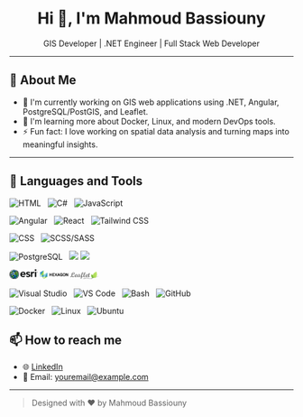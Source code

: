 <h1 align="center">Hi 👋, I'm Mahmoud Bassiouny</h1>

<p align="center">
  GIS Developer | .NET Engineer | Full Stack Web Developer
</p>

---

## 🧠 About Me

- 🔭 I'm currently working on GIS web applications using .NET, Angular, PostgreSQL/PostGIS, and Leaflet.
- 🌱 I'm learning more about Docker, Linux, and modern DevOps tools.
- ⚡ Fun fact: I love working on spatial data analysis and turning maps into meaningful insights.

---

## 🚀 Languages and Tools

<p align="center">

  <!-- Languages -->
  <img src="https://cdn.jsdelivr.net/gh/devicons/devicon/icons/html5/html5-original.svg" alt="HTML" width="50" height="50"/> &nbsp;
  <img src="https://cdn.jsdelivr.net/gh/devicons/devicon/icons/csharp/csharp-original.svg" alt="C#" width="50" height="50"/> &nbsp;
  <img src="https://cdn.jsdelivr.net/gh/devicons/devicon/icons/javascript/javascript-original.svg" alt="JavaScript" width="50" height="50"/> &nbsp;

  <!-- Frameworks -->
  <img src="https://cdn.jsdelivr.net/gh/devicons/devicon/icons/angularjs/angularjs-original.svg" alt="Angular" width="50" height="50"/> &nbsp;
  <img src="https://cdn.jsdelivr.net/gh/devicons/devicon/icons/react/react-original.svg" alt="React" width="50" height="50"/> &nbsp;
  <img src="https://cdn.jsdelivr.net/gh/devicons/devicon@latest/icons/tailwindcss/tailwindcss-original-wordmark.svg" alt="Tailwind CSS" width="50" height="50"/> &nbsp;

  <!-- Styling -->
  <img src="https://cdn.jsdelivr.net/gh/devicons/devicon/icons/css3/css3-original.svg" alt="CSS" width="50" height="50"/> &nbsp;
  <img src="https://cdn.jsdelivr.net/gh/devicons/devicon/icons/sass/sass-original.svg" alt="SCSS/SASS" width="50" height="50"/> &nbsp;

  <!-- Databases -->
  <img src="https://cdn.jsdelivr.net/gh/devicons/devicon/icons/postgresql/postgresql-original.svg" alt="PostgreSQL" width="50" height="50"/> &nbsp;
<img src="https://cdn.jsdelivr.net/gh/devicons/devicon@latest/icons/microsoftsqlserver/microsoftsqlserver-original-wordmark.svg" />
  <img src="https://cdn.jsdelivr.net/gh/devicons/devicon@latest/icons/mysql/mysql-original-wordmark.svg" />

  <!-- GIS -->
  <img src="https://github.com/MahmoudBassiounii/MahmoudBassiounii/blob/main/assets/esri-seeklogo.png?raw=true" width="50"/>
  <img src="https://github.com/MahmoudBassiounii/MahmoudBassiounii/blob/main/assets/HexgonLogo.png?raw=true" width="50"/>
  <img src="https://github.com/MahmoudBassiounii/MahmoudBassiounii/blob/main/assets/leaflet-seeklogo.png?raw=true" width="50"/>

  <!-- Tools -->
  <img src="https://cdn.jsdelivr.net/gh/devicons/devicon/icons/visualstudio/visualstudio-plain.svg" alt="Visual Studio" width="50" height="50"/> &nbsp;
  <img src="https://cdn.jsdelivr.net/gh/devicons/devicon/icons/vscode/vscode-original.svg" alt="VS Code" width="50" height="50"/> &nbsp;
  <img src="https://cdn.jsdelivr.net/gh/devicons/devicon/icons/bash/bash-original.svg" alt="Bash" width="50" height="50"/> &nbsp;
  <img src="https://cdn.jsdelivr.net/gh/devicons/devicon/icons/github/github-original.svg" alt="GitHub" width="50" height="50"/> &nbsp;

  <!-- DevOps / OS -->
  <img src="https://cdn.jsdelivr.net/gh/devicons/devicon/icons/docker/docker-original.svg" alt="Docker" width="50" height="50"/> &nbsp;
  <img src="https://cdn.jsdelivr.net/gh/devicons/devicon/icons/linux/linux-original.svg" alt="Linux" width="50" height="50"/> &nbsp;
  <img src="https://cdn.jsdelivr.net/gh/devicons/devicon/icons/ubuntu/ubuntu-plain.svg" alt="Ubuntu" width="50" height="50"/>

</p>




## 📫 How to reach me

- 🌐 [LinkedIn](https://www.linkedin.com/in/YOUR_USERNAME)
- 📧 Email: youremail@example.com

---

> Designed with ❤️ by Mahmoud Bassiouny
